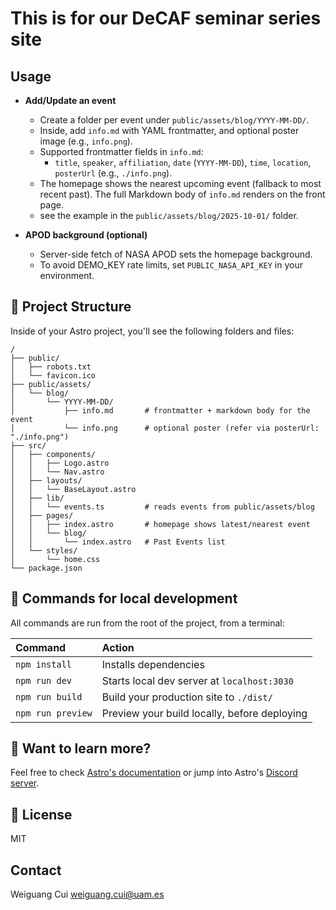 # This is for our DeCAF seminar series site


## Usage

- **Add/Update an event**
  - Create a folder per event under `public/assets/blog/YYYY-MM-DD/`.
  - Inside, add `info.md` with YAML frontmatter, and optional poster image (e.g., `info.png`).
  - Supported frontmatter fields in `info.md`:
    - `title`, `speaker`, `affiliation`, `date` (`YYYY-MM-DD`), `time`, `location`, `posterUrl` (e.g., `./info.png`).
  - The homepage shows the nearest upcoming event (fallback to most recent past). The full Markdown body of `info.md` renders on the front page.
  - see the example in the `public/assets/blog/2025-10-01/` folder.

- **APOD background (optional)**
  - Server-side fetch of NASA APOD sets the homepage background.
  - To avoid DEMO_KEY rate limits, set `PUBLIC_NASA_API_KEY` in your environment.


## 🚀 Project Structure

Inside of your Astro project, you'll see the following folders and files:

```
/
├── public/
│   ├── robots.txt
│   └── favicon.ico
├── public/assets/
│   └── blog/
│       └── YYYY-MM-DD/
│           ├── info.md       # frontmatter + markdown body for the event
│           └── info.png      # optional poster (refer via posterUrl: "./info.png")
├── src/
│   ├── components/
│   │   ├── Logo.astro
│   │   └── Nav.astro
│   ├── layouts/
│   │   └── BaseLayout.astro
│   ├── lib/
│   │   └── events.ts         # reads events from public/assets/blog
│   ├── pages/
│   │   ├── index.astro       # homepage shows latest/nearest event
│   │   └── blog/
│   │       └── index.astro   # Past Events list
│   └── styles/
│       └── home.css
└── package.json
```

## 🧞 Commands for local development

All commands are run from the root of the project, from a terminal:

| Command           | Action                                       |
| :---------------- | :------------------------------------------- |
| `npm install`     | Installs dependencies                        |
| `npm run dev`     | Starts local dev server at `localhost:3030`  |
| `npm run build`   | Build your production site to `./dist/`      |
| `npm run preview` | Preview your build locally, before deploying |

## 👀 Want to learn more?

Feel free to check [Astro's documentation](https://github.com/withastro/astro) or jump into Astro's [Discord server](https://astro.build/chat).

## 📝 License

MIT

## Contact

Weiguang Cui
weiguang.cui@uam.es

